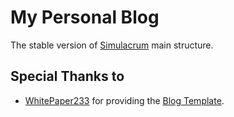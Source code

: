 # My Personal Blog

The stable version of [Simulacrum](https://www.bg-ch-blog.com/) main structure.

## Special Thanks to

- [WhitePaper233](https://github.com/WhitePaper233) for providing the [Blog Template](https://github.com/WhitePaper233/yukina).

